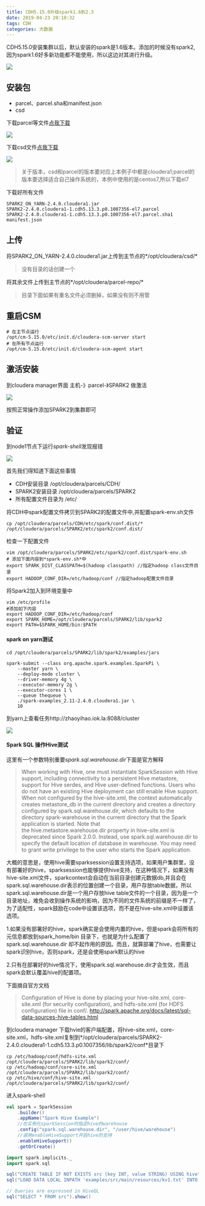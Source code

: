 ```yaml
---
title: CDH5.15.0升级spark1.6到2.3
date: 2019-04-23 20:10:32
tags: CDH
categories: 大数据
---
```


CDH5.15.0安装集群以后，默认安装的spark是1.6版本。添加的时候没有spark2,因为spark1.6好多新功能都不能使用，所以这边对其进行升级。

![](https://i.loli.net/2019/07/04/5d1d69cb0b5ff24388.jpg)


## 安装包

* parcel、parcel.sha和manifest.json
* csd

下载parcel等文件[点我下载](http://archive.cloudera.com/spark2/parcels/latest/)

![](https://i.loli.net/2019/07/04/5d1d69e88534d47724.jpg)

下载csd文件[点我下载](http://archive.cloudera.com/spark2/csd/)

![](https://i.loli.net/2019/07/04/5d1d69fa3667539128.jpg)

> 关于版本，csd和parcel的版本要对应上本例子中都是cloudera1;parcel的版本要选择适合自己操作系统的，本例中使用的是centos7,所以下载el7

下载好所有文件
```shell
SPARK2_ON_YARN-2.4.0.cloudera1.jar
SPARK2-2.4.0.cloudera1-1.cdh5.13.3.p0.1007356-el7.parcel
SPARK2-2.4.0.cloudera1-1.cdh5.13.3.p0.1007356-el7.parcel.sha1
manifest.json
```

## 上传

将SPARK2_ON_YARN-2.4.0.cloudera1.jar上传到主节点的*/opt/cloudera/csd/*

> 没有目录的话创建一个

将其余文件上传到主节点的*/opt/cloudera/parcel-repo/*

> 目录下面如果有重名文件必须删掉，如果没有则不用管

## 重启CSM

```shell
# 在主节点运行
/opt/cm-5.15.0/etc/init.d/cloudera-scm-server start
# 在所有节点运行
/opt/cm-5.15.0/etc/init.d/cloudera-scm-agent start
```

## 激活安装

到cloudera manager界面 主机-》parcel-》SPARK2 做激活

![](https://i.loli.net/2019/07/04/5d1d6a09c0b3660389.jpg)

按照正常操作添加SPARK2到集群即可

## 验证

到node1节点下运行*spark-shell*发现报错

![](https://i.loli.net/2019/07/04/5d1d6a1f16b6d99646.jpg)


首先我们得知道下面这些事情

* CDH安装目录 /opt/cloudera/parcels/CDH/
* SPARK2安装目录 /opt/cloudera/parcels/SPARK2
* 所有配置文件目录为 /etc/

将CDH中spark配置文件拷贝到SPARK2的配置文件中,并配置spark-env.sh文件

```shell
cp /opt/cloudera/parcels/CDH/etc/spark/conf.dist/* /opt/cloudera/parcels/SPARK2/etc/spark2/conf.dist/
```

检查一下配置文件

```shell
vim /opt/cloudera/parcels/SPARK2/etc/spark2/conf.dist/spark-env.sh
# 添加下面内容到*spark-env.sh*中
export SPARK_DIST_CLASSPATH=$(hadoop classpath) //指定hadoop class文件目录
export HADOOP_CONF_DIR=/etc/hadoop/conf //指定hadoop配置文件目录
```

将Spark2加入到环境变量中
```shell
vim /etc/profile
#添加如下内容
export HADOOP_CONF_DIR=/etc/hadoop/conf
export SPARK_HOME=/opt/cloudera/parcels/SPARK2/lib/spark2
export PATH=$SPARK_HOME/bin:$PATH
```

#### spark on yarn测试
```shell
cd /opt/cloudera/parcels/SPARK2/lib/spark2/examples/jars

spark-submit --class org.apache.spark.examples.SparkPi \
    --master yarn \
    --deploy-mode cluster \
    --driver-memory 4g \
    --executor-memory 2g \
    --executor-cores 1 \
    --queue thequeue \
    ./spark-examples_2.11-2.4.0.cloudera1.jar \
    10
```

到yarn上查看任务http://zhaoyihao.iok.la:8088/cluster

![](https://i.loli.net/2019/07/04/5d1d6a3b1930714583.jpg)

#### Spark SQL 操作Hive测试

这里有一个参数特别重要*spark.sql.warehouse.dir*下面是官方解释

> When working with Hive, one must instantiate SparkSession with Hive support, including connectivity to a persistent Hive metastore, support for Hive serdes, and Hive user-defined functions. Users who do not have an existing Hive deployment can still enable Hive support. When not configured by the hive-site.xml, the context automatically creates metastore_db in the current directory and creates a directory configured by spark.sql.warehouse.dir, which defaults to the directory spark-warehouse in the current directory that the Spark application is started. Note that the hive.metastore.warehouse.dir property in hive-site.xml is deprecated since Spark 2.0.0. Instead, use spark.sql.warehouse.dir to specify the default location of database in warehouse. You may need to grant write privilege to the user who starts the Spark application.

大概的意思是，使用hive需要sparksession设置支持选项，如果用户集群里，没有部署好的hive，sparksession也能够提供hive支持，在这种情况下，如果没有hive-site.xml文件，sparkcontext会自动在当前目录创建元数据db,并且会在spark.sql.warehouse.dir表示的位置创建一个目录，用户存放table数据，所以spark.sql.warehouse.dir是一个用户存放hive table文件的一个目录，因为是一个目录地址，难免会收到操作系统的影响，因为不同的文件系统的前缀是不一样了，为了适配性，spark鼓励在code中设置该选项，而不是在hive-site.xml中设置该选项。

1.如果没有部署好的hive，spark确实是会使用内置的hive，但是spark会将所有的元信息都放到spark_home/bin 目录下，也就是为什么配置了spark.sql.warehouse.dir 却不起作用的原因。而且，就算部署了hive，也需要让spark识别hive，否则spark，还是会使用spark默认的hive

2.只有在部署好的hive情况下，使用spark.sql.warehouse.dir才会生效，而且spark会默认覆盖hive的配置项。

下面摘自官方文档

> Configuration of Hive is done by placing your hive-site.xml, core-site.xml (for security configuration), and hdfs-site.xml (for HDFS configuration) file in conf/. http://spark.apache.org/docs/latest/sql-data-sources-hive-tables.html

到cloudera manager 下载hvie的客户端配置，将hive-site.xml，core-site.xml，hdfs-site.xml复制到*/opt/cloudera/parcels/SPARK2-2.4.0.cloudera1-1.cdh5.13.3.p0.1007356/lib/spark2/conf*目录下

```shell
cp /etc/hadoop/conf/hdfs-site.xml /opt/cloudera/parcels/SPARK2/lib/spark2/conf/
cp /etc/hadoop/conf/core-site.xml /opt/cloudera/parcels/SPARK2/lib/spark2/conf/
cp /etc/hive/conf/hive-site.xml /opt/cloudera/parcels/SPARK2/lib/spark2/conf/
```

进入spark-shell

```scala
val spark = SparkSession
    .builder()
    .appName("Spark Hive Example")
    //在实例化sparkSession时指定hive的warehouse
    .config("spark.sql.warehouse.dir", "/user/hive/warehouse")
    //调用enableHiveSupport开启hive的支持
    .enableHiveSupport()
    .getOrCreate()

import spark.implicits._
import spark.sql

sql("CREATE TABLE IF NOT EXISTS src (key INT, value STRING) USING hive")
sql("LOAD DATA LOCAL INPATH 'examples/src/main/resources/kv1.txt' INTO TABLE src")

// Queries are expressed in HiveQL
sql("SELECT * FROM src").show()
```